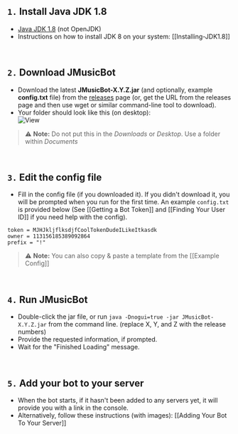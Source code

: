 ## `1.` Install Java JDK 1.8
* [Java JDK 1.8](https://www.google.com/#q=download+jdk+8) (not OpenJDK)
* Instructions on how to install JDK 8 on your system: [[Installing-JDK1.8]]

<br>

## `2️.` Download JMusicBot
* Download the latest **JMusicBot-X.Y.Z.jar** (and optionally, example **config.txt** file) from the [releases](https://github.com/jagrosh/MusicBot/releases/latest) page (or, get the URL from the releases page and then use wget or similar command-line tool to download).
* Your folder should look like this (on desktop):  
![View](http://i.imgur.com/14x9uDy.png)
> ⚠ **Note:** Do not put this in the *Downloads* or *Desktop*. Use a folder within *Documents*

<br>

## `3.` Edit the config file
* Fill in the config file (if you downloaded it). If you didn't download it, you will be prompted when you run for the first time. An example `config.txt` is provided below (See [[Getting a Bot Token]] and [[Finding Your User ID]] if you need help with the config).  
```
token = MJHJkljflksdjfCoolTokenDudeILikeItkasdk
owner = 113156185389092864
prefix = "!"
```
> ⚠ **Note:** You can also copy & paste a template from the [[Example Config]]

<br>

## `4.` Run JMusicBot
* Double-click the jar file, or run `java -Dnogui=true -jar JMusicBot-X.Y.Z.jar` from the command line. (replace X, Y, and Z with the release numbers)
* Provide the requested information, if prompted.
* Wait for the "Finished Loading" message.

<br>

## `5.` Add your bot to your server
* When the bot starts, if it hasn't been added to any servers yet, it will provide you with a link in the console.
* Alternatively, follow these instructions (with images): [[Adding Your Bot To Your Server]]